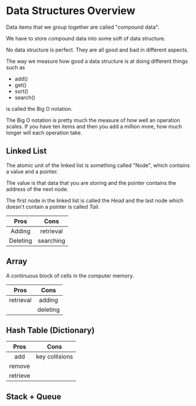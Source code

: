 # Data Structures Overview

Data items that we group together are called "compound data".

We have to store compound data into some soft of data structure.

No data structure is perfect. They are all good and bad in different aspects.

The way we measure how good a data structure is at doing different things such as
* add()
* get()
* sort()
* search()

is called the Big O notation.

The Big O notation is pretty much the measure of how well an operation scales.
If you have ten items and then you add a million more, how much longer will each
operation take.

## Linked List

The atomic unit of the linked list is something called "Node",
which contains a value and a pointer.

The value is that data that you are storing and the pointer
contains the address of the next node.

The first node in the linked list is called the *Head* and
the last node which doesn't contain a pointer is called *Tail*.

| Pros | Cons |
|:----:|:----:|
|Adding| retrieval|
|Deleting| searching|


## Array

A continuous block of cells in the computer memory.

| Pros | Cons |
|:----:|:----:|
| retrieval | adding|
| | deleting |

## Hash Table (Dictionary)

| Pros | Cons |
|:----:|:----:|
| add | key collisions |
| remove | |
| retrieve | |

## Stack + Queue

